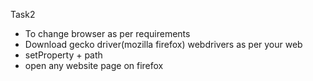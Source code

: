 Task2
- To change browser as per requirements
- Download gecko driver(mozilla firefox)   webdrivers  as per your web 
- setProperty + path
- open any website page on firefox

